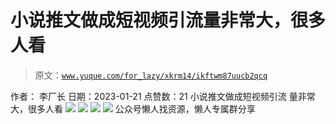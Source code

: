 # 小说推文做成短视频引流量非常大，很多人看

> 原文：[`www.yuque.com/for_lazy/xkrm14/ikftwm87uucb2qcq`](https://www.yuque.com/for_lazy/xkrm14/ikftwm87uucb2qcq)

<ne-p id="ub3c34731" data-lake-id="ub3c34731"><ne-text id="u8b357757">作者： 李厂长</ne-text></ne-p> <ne-p id="ud65e397e" data-lake-id="ud65e397e"><ne-text id="u90a37fd6">日期：2023-01-21</ne-text></ne-p> <ne-p id="u0f9da15a" data-lake-id="u0f9da15a"><ne-text id="u2635dd6f">点赞数：</ne-text><ne-text id="ucb605462" ne-bold="true">21</ne-text></ne-p> <ne-hole id="ud0aee75a" data-lake-id="ud0aee75a"><ne-card data-card-name="hr" data-card-type="block" id="YVZXV" data-event-boundary="card"><ne-p id="u7238b97d" data-lake-id="u7238b97d"><ne-text id="ud5bf06b7">小说推文做成短视频引流 量非常大，很多人看</ne-text></ne-p> <ne-p id="u6718f338" data-lake-id="u6718f338"><ne-card data-card-name="image" data-card-type="inline" id="Fe1uq" data-event-boundary="card">![](img/02fd4559e201e30750335e824c6e8073.png)</ne-card></ne-p> <ne-p id="uee2ba9a5" data-lake-id="uee2ba9a5"><ne-card data-card-name="image" data-card-type="inline" id="r2JAs" data-event-boundary="card">![](img/3d87fcba917938bb531d25d6d05c118b.png)</ne-card></ne-p> <ne-p id="u2f495ef6" data-lake-id="u2f495ef6"><ne-card data-card-name="image" data-card-type="inline" id="yJFny" data-event-boundary="card">![](img/15084138047a80c6e1ace9ba44c56f08.png)</ne-card></ne-p> <ne-p id="uf40ac6d3" data-lake-id="uf40ac6d3"><ne-card data-card-name="image" data-card-type="inline" id="sTlwn" data-event-boundary="card">![](img/d1e4d5547abb5493a7bdf9e36675db89.png)</ne-card></ne-p> <ne-hole id="u0cf9f110" data-lake-id="u0cf9f110"><ne-card data-card-name="hr" data-card-type="block" id="PWZYz" data-event-boundary="card"><ne-p id="u1e9249e0" data-lake-id="u1e9249e0"><ne-text id="u1f52123d">公众号懒人找资源，懒人专属群分享</ne-text></ne-p></ne-card></ne-hole></ne-card></ne-hole>